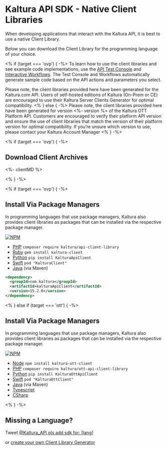 # Kaltura API SDK - Native Client Libraries

When developing applications that interact with the Kaltura API, it is best to use a native Client Library.

Below you can download the Client Library for the programming language of your choice.

<% if (target === 'ovp') { -%>
To learn how to use the client libraries and see example code implementations, use the [API Test Console](/console) and [Interactive Workflows](/workflows).
The Test Console and Workflows automatically generate sample code based on the API actions and parameters you select.

Please note, the client libraries provided here have been generated for the Kaltura.com API.
Users of self-hosted editions of Kaltura (On-Prem or CE) are encouraged to use their Kaltura Server Clients Generator for optimal compatibility.
<% } else { -%>
Please note, the client libraries provided here have been generated for version <%- version %> of the Kaltura OTT Platform API. Customers are encouraged to verify their platform API version and ensure the use of client libraries that match the version of their platform version for optimal compatibility. If you’re unsure which version to use, please contact your Kaltura Account Manager
<% } -%>

<% if (target === 'ovp') { -%>
## Download Client Archives
<style>
.client-lib-link {
  width: 71px;
  height: 81px;
  overflow: hidden;
  margin-top: 12px;
  margin-right: 12px;
  display: inline-block;
  background-image: url(assets/img/client-libs.png);
  background-position: -70px;
}
</style>

<%- clientMD %>

<script>
  window.jquery('.client-lib-link').click(function() {
    var lang = $(this).attr('data-language');
    mixpanel.track('client_library', {language: lang});
  })
</script>

<% } -%>

<% if (target === 'ovp') { -%>
## Install Via Package Managers
In programming languages that use package managers, Kaltura also provides
client libraries as packages that can be installed via the respective package manager.

[![NPM](https://nodei.co/npm/kaltura-client.png?downloads=true&downloadRank=true&stars=true)](https://nodei.co/npm/kaltura-client/)

* [PHP](https://packagist.org/packages/kaltura/api-client-library) `composer require kaltura/api-client-library`
* [Ruby](https://rubygems.org/gems/kaltura-client) `gem install kaltura-client`
* [Python](https://pypi.python.org/pypi/KalturaApiClient) `pip install KalturaApiClient`
* [Swift](http://cocoapods.org/pods/KalturaClient) `pod "KalturaClient"`
* [Java](https://mvnrepository.com/artifact/com.kaltura/kalturaApiClient) (via Maven)

```xml
<dependency>
  <groupId>com.kaltura</groupId>
  <artifactId>kalturaApiClient</artifactId>
  <version>15.2.0</version>
</dependency>
```
<% } else if (target === 'ott') { -%>

## Install Via Package Managers
In programming languages that use package managers, Kaltura also provides
client libraries as packages that can be installed via the respective package manager.

[![NPM](https://nodei.co/npm/kaltura-ott-client.png?downloads=true&downloadRank=true&stars=true)](https://nodei.co/npm/kaltura-ott-client/)

* [Node](https://nodei.co/npm/kaltura-ott-client/) `npm install kaltura-ott-client`
* [PHP](https://packagist.org/packages/kaltura/ott-api-client-library) `composer require kaltura/ott-api-client-library`
* [Python](https://pypi.python.org/pypi/KalturaOttApiClient) `pip install KalturaOttApiClient`
* [Swift](http://cocoapods.org/pods/KalturaOttClient) `pod "KalturaOttClient"`
* [Java](https://mvnrepository.com/artifact/com.kaltura/KalturaOttApiClient) (via Maven)
* [Typescript](https://github.com/kaltura/KalturaOttGeneratedAPIClientsTypescript)
* [CSharp](https://github.com/kaltura/KalturaOttGeneratedAPIClientsCsharp)

<% } -%>


## Missing a Language?
Tweet [@Kaltura_API pls add sdk for: [lang]](http://twitter.com/?status=@Kaltura_API%20pls%20add%20sdk%20for%3A%20%5Bprogramming_language%5D)

or [create your own Client Library Generator](https://knowledge.kaltura.com/introduction-kaltura-client-libraries#GeneratingaKalturaClientLibrary)
